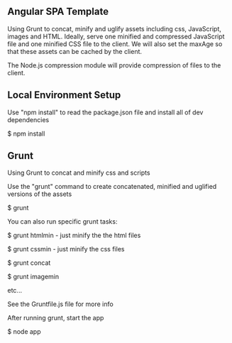 
Angular SPA Template
------------------
Using Grunt to concat, minify and uglify assets including css, JavaScript, images and HTML. Ideally, serve one minified and compressed JavaScript file and one minified CSS file to the client. We will also set the maxAge so that these assets can be cached by the client.

The Node.js compression module will provide compression of files to the client.


Local Environment Setup
------------------
Use "npm install" to read the package.json file and install all of dev dependencies

$ npm install


Grunt
-------------------
Using Grunt to concat and minify css and scripts

Use the "grunt" command to create concatenated, minified and uglified versions of the assets 

$ grunt 

You can also run specific grunt tasks:

$ grunt htmlmin - just minify the the html files

$ grunt cssmin - just minify the css files

$ grunt concat

$ grunt imagemin

etc...

See the Gruntfile.js file for more info


After running grunt, start the app

$ node app




